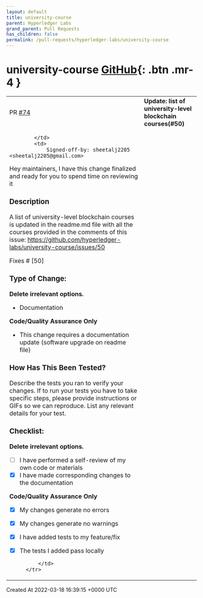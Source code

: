 ```yaml
---
layout: default
title: university-course
parent: Hyperledger Labs
grand_parent: Pull Requests
has_children: false
permalink: /pull-requests/hyperledger-labs/university-course
---
```


# university-course <span class="fs-3 right-align">[GitHub](https://github.com/hyperledger-labs/university-course){: .btn .mr-4 }</span>


<div>
    <table>
        <tr>
            <td>
                PR <a href="https://github.com/hyperledger-labs/university-course/pull/74" class=".btn">#74</a>
            </td>
            <td>
                <b>
                    Update: list of university-level blockchain courses(#50)
                </b>
            </td>
        </tr>
        <tr>
            <td>
                
            </td>
            <td>
                Signed-off-by: sheetalj2205 <sheetalj2205@gmail.com>
Hey maintainers, I have this change finalized and ready for you to spend time on reviewing it

### Description
A list of university-level blockchain courses is updated in the readme.md file with all the courses provided in the comments of this issue:  https://github.com/hyperledger-labs/university-course/issues/50

Fixes # [50]

### Type of Change:
**Delete irrelevant options.**

- Documentation

**Code/Quality Assurance Only**
- This change requires a documentation update (software upgrade on readme file)


### How Has This Been Tested?
Describe the tests you ran to verify your changes.
If to run your tests you have to take specific steps, please provide instructions or GIFs so we can reproduce. List any relevant details for your test.


### Checklist:
**Delete irrelevant options.**

- [ ] I have performed a self-review of my own code or materials
- [x] I have made corresponding changes to the documentation

**Code/Quality Assurance Only**
- [x] My changes generate no errors
- [x] My changes generate no warnings
- [x] I have added tests to my feature/fix
- [x] The tests I added pass locally

            </td>
        </tr>
    </table>
    <div class="right-align">
        Created At 2022-03-18 16:39:15 +0000 UTC
    </div>
</div>

